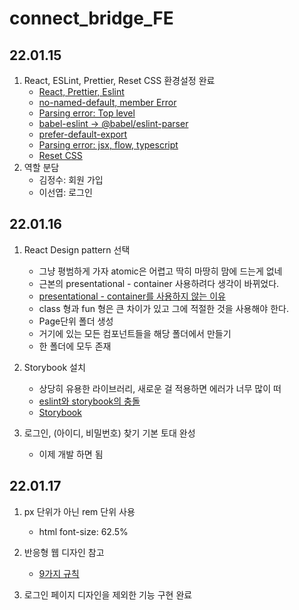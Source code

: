 # connect_bridge_FE

## 22.01.15

1. React, ESLint, Prettier, Reset CSS 환경설정 완료
   - [React, Prettier, Eslint](https://wooogy-egg.tistory.com/40)
   - [no-named-default, member Error](https://stackoverflow.com/questions/52894609/babel-es-lint-parse-errors-in-imported-module-cannot-find-module-parse-with)
   - [Parsing error: Top level](https://stackoverflow.com/questions/52894609/babel-es-lint-parse-errors-in-imported-module-cannot-find-module-parse-with)
   - [babel-eslint -> @babel/eslint-parser](https://github.com/standard/standard/issues/1601)
   - [prefer-default-export](https://stackoverflow.com/questions/52627477/eslint-prefer-default-export-import-prefer-default-export)
   - [Parsing error: jsx, flow, typescript](https://stackoverflow.com/questions/68677437/eslint-parsing-error-this-experimental-syntax-requires-enabling-one-of-the-fol)
   - [Reset CSS](https://domdom.tistory.com/57)
2. 역할 분담
   - 김정수: 회원 가입
   - 이선엽: 로그인

## 22.01.16

1. React Design pattern 선택

   - 그냥 평범하게 가자 atomic은 어렵고 딱히 마땅히 맘에 드는게 없네
   - 근본의 presentational - container 사용하려다 생각이 바뀌었다.
   - [presentational - container를 사용하지 않는 이유](https://tecoble.techcourse.co.kr/post/2021-04-26-presentational-and-container/)
   - class 형과 fun 형은 큰 차이가 있고 그에 적절한 것을 사용해야 한다.
   - Page단위 폴더 생성
   - 거기에 있는 모든 컴포넌트들을 해당 폴더에서 만들기
   - 한 폴더에 모두 존재

2. Storybook 설치

   - 상당히 유용한 라이브러리, 새로운 걸 적용하면 에러가 너무 많이 떠
   - [eslint와 storybook의 충돌](https://stackoverflow.com/questions/69928061/struggling-with-typescript-react-eslint-and-simple-arrow-functions-components)
   - [Storybook](https://storybook.js.org/tutorials/intro-to-storybook/react/ko/get-started/)

3. 로그인, (아이디, 비밀번호) 찾기 기본 토대 완성
   - 이제 개발 하면 됨

## 22.01.17

1. px 단위가 아닌 rem 단위 사용

   - html font-size: 62.5%

2. 반응형 웹 디자인 참고

   - [9가지 규칙](https://knulab.com/archives/1153)

3. 로그인 페이지 디자인을 제외한 기능 구현 완료
